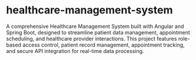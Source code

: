 # healthcare-management-system
A comprehensive Healthcare Management System built with Angular and Spring Boot, designed to streamline patient data management, appointment scheduling, and healthcare provider interactions. This project features role-based access control, patient record management, appointment tracking, and secure API integration for real-time data processing.
